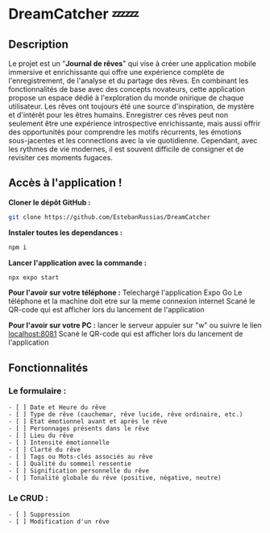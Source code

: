 # DreamCatcher 💤💤

## Description

Le projet est un "**Journal de rêves**" qui vise à créer une application mobile immersive et enrichissante qui offre une expérience complète de l'enregistrement, de l'analyse et du partage des rêves. En combinant les fonctionnalités de base avec des concepts novateurs, cette application propose un espace dédié à l'exploration du monde onirique de chaque utilisateur.
Les rêves ont toujours été une source d'inspiration, de mystère et d'intérêt pour les êtres humains. Enregistrer ces rêves peut non seulement être une expérience introspective enrichissante, mais aussi offrir des opportunités pour comprendre les motifs récurrents, les émotions sous-jacentes et les connections avec la vie quotidienne. Cependant, avec les rythmes de vie modernes, il est souvent difficile de consigner et de revisiter ces moments fugaces.

## Accès à l'application ! 

**Cloner le dépôt GitHub :** 
   ```bash
   git clone https://github.com/EstebanRussias/DreamCatcher
   ```

**Instaler toutes les dependances :**
   ```bash
   npm i
   ``` 
**Lancer l'application avec la commande :**
   ```bash
   npx expo start
   ```

**Pour l'avoir sur votre téléphone :**
Telechargé l'application Expo Go
Le téléphone et la machine doit etre sur la meme connexion internet 
Scané le QR-code qui est afficher lors du lancement de l'application 

**Pour l'avoir sur votre PC :**
lancer le serveur 
appuier sur "w" ou suivre le lien [localhost:8081](http://localhost:8081)
Scané le QR-code qui est afficher lors du lancement de l'application 

## Fonctionnalités

### Le formulaire :
    
    - [ ] Date et Heure du rêve
    - [ ] Type de rêve (cauchemar, rêve lucide, rêve ordinaire, etc.)
    - [ ] État émotionnel avant et après le rêve
    - [ ] Personnages présents dans le rêve
    - [ ] Lieu du rêve
    - [ ] Intensité émotionnelle
    - [ ] Clarté du rêve
    - [ ] Tags ou Mots-clés associés au rêve
    - [ ] Qualité du sommeil ressentie
    - [ ] Signification personnelle du rêve
    - [ ] Tonalité globale du rêve (positive, négative, neutre)

### Le CRUD :

    - [ ] Suppression 
    - [ ] Modification d'un rêve
    





